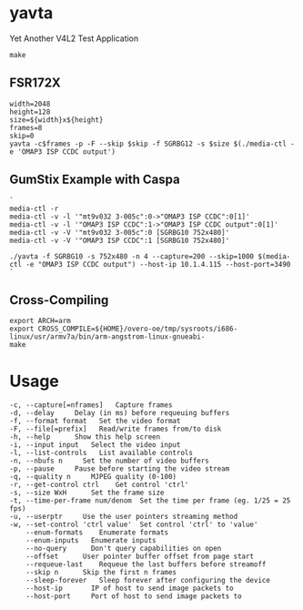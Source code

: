 yavta
====

Yet Another V4L2 Test Application

    make

FSR172X
----

    width=2048
    height=128
    size=${width}x${height}
    frames=8
    skip=0
    yavta -c$frames -p -F --skip $skip -f SGRBG12 -s $size $(./media-ctl -e 'OMAP3 ISP CCDC output')


GumStix Example with Caspa
--------------------------
    
    `
    media-ctl -r
    media-ctl -v -l '"mt9v032 3-005c":0->"OMAP3 ISP CCDC":0[1]'
    media-ctl -v -l '"OMAP3 ISP CCDC":1->"OMAP3 ISP CCDC output":0[1]'
    media-ctl -v -V '"mt9v032 3-005c":0 [SGRBG10 752x480]'
    media-ctl -v -V '"OMAP3 ISP CCDC":1 [SGRBG10 752x480]'

    ./yavta -f SGRBG10 -s 752x480 -n 4 --capture=200 --skip=1000 $(media-ctl -e "OMAP3 ISP CCDC output") --host-ip 10.1.4.115 --host-port=3490
    `






Cross-Compiling
----

    export ARCH=arm
    export CROSS_COMPILE=${HOME}/overo-oe/tmp/sysroots/i686-linux/usr/armv7a/bin/arm-angstrom-linux-gnueabi-
    make

Usage
====

    -c, --capture[=nframes]   Capture frames
    -d, --delay     Delay (in ms) before requeuing buffers
    -f, --format format   Set the video format
    -F, --file[=prefix]   Read/write frames from/to disk
    -h, --help      Show this help screen
    -i, --input input   Select the video input
    -l, --list-controls   List available controls
    -n, --nbufs n     Set the number of video buffers
    -p, --pause     Pause before starting the video stream
    -q, --quality n     MJPEG quality (0-100)
    -r, --get-control ctrl    Get control 'ctrl'
    -s, --size WxH      Set the frame size
    -t, --time-per-frame num/denom  Set the time per frame (eg. 1/25 = 25 fps)
    -u, --userptr     Use the user pointers streaming method
    -w, --set-control 'ctrl value'  Set control 'ctrl' to 'value'
        --enum-formats    Enumerate formats
        --enum-inputs   Enumerate inputs
        --no-query      Don't query capabilities on open
        --offset      User pointer buffer offset from page start
        --requeue-last    Requeue the last buffers before streamoff
        --skip n      Skip the first n frames
        --sleep-forever   Sleep forever after configuring the device
        --host-ip       IP of host to send image packets to
        --host-port     Port of host to send image packets to

